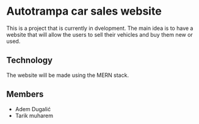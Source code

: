 
# Autotrampa car sales website

This is a project that is currently in dvelopment. 
The main idea is to have a website that will allow the users to sell their vehicles and buy them new or used.

## Technology

The website will be made using the MERN stack.

## Members

- Adem Dugalić
- Tarik muharem
 
